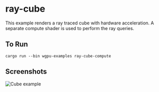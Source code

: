 # ray-cube

This example renders a ray traced cube with hardware acceleration.
A separate compute shader is used to perform the ray queries. 

## To Run

```
cargo run --bin wgpu-examples ray-cube-compute
```

## Screenshots

![Cube example](screenshot.png)
